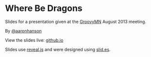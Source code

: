 # Where Be Dragons

Slides for a presentation given at the [GroovyMN](http://groovy.mn) August 2013 meeting.

By [@aaronhanson](https://twitter.com/aaronhanson)

View the slides live: [github.io](http://aaronhanson.github.io/gum-2013-where-be-dragons)

Slides use [reveal.js](http://lab.hakmin.se/reveal-js) and were designed using [slid.es](http://slid.es).

